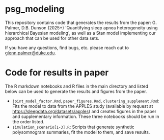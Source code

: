 # psg_modeling

This repository contains code that generates the results from the paper: G. Palmer, D.B. Dunson (2025+) 'Quantifying sleep apnea heterogeneity using hierarchical Bayesian modeling', as well as a Stan model implementing our approach that can be used for other data sets.

If you have any questions, find bugs, etc. please reach out to glenn.palmer@duke.edu.

# Code for results in paper

The R markdown notebooks and R files in the main directory and listed below can be used to generate the results and figures from the paper.

* `joint_model_factor.Rmd`, `paper_figures.Rmd`, `clustering_supplement.Rmd`: Fits the model to data from the APPLES study (available by request at https://sleepdata.org/datasets/apples) and creates figures in the paper and supplementary information. These three notebooks should be run in the order listed.
* `simulation_scenario[1-3].R`: Scripts that generate synthetic polysomnogram summaries, fit the model to them, and save results.

